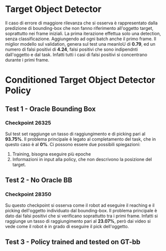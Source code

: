 # Target Object Detector
Il caso di errore di maggiore rilevanza che si osserva è rappresentato dalla predizione di bounding-box che non fanno riferimento all'oggetto target, soprattutto nei frame iniziali.
La prima iterazione effettua solo una detection, senza classificazione. Aggiungendo ad ogni batch anche il primo frame.
Il miglior modello sul validation, genera sul test una meanIoU di **0.79**, ed un numero di falsi positivi di **4.24**, falsi positivi che sono indipendnti dall'oggetto e dal task. Infatti tutti i casi di falsi positivi si concentrano durante i primi frame.

# Conditioned Target Object Detector Policy

## Test 1 - Oracle Bounding Box
### Checkpoint 26325
Sul test set raggiunge un tasso di raggiungimento e di picking pari al **93.75%**.
Il problema principale è legato al completamento del task, che in questo caso è al **0%**.
Ci possono essere due possibili spiegazioni:
1. Training, bisogna eseguire più epoche
2. Informazioni in input alla policy, che non descrivono la posizione del target.

## Test 2 - No Oracle BB
### Checkpoint  28350
Su questo checkpoint si osserva come il robot ad eseguire il reaching e il picking dell'oggetto individuato dal bounding-box.
Il problema principale è dato dai falsi positivi che si verificano soprattutto tra i primi frame. 
Infatti si raggiunge un tasso di raggiungimento pari al **23.07%**, però dai video si vede come il robot è in grado di eseguire il pick dell'oggetto.

## Test 3 - Policy trained and tested on GT-bb
